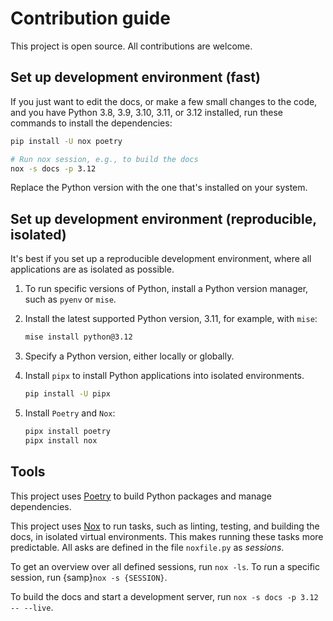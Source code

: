 # Contribution guide

This project is open source.
All contributions are welcome.

## Set up development environment (fast)

If you just want to edit the docs, or make a few small changes to the code,
and you have Python 3.8, 3.9, 3.10, 3.11, or 3.12 installed,
run these commands to install the dependencies:

```sh
pip install -U nox poetry

# Run nox session, e.g., to build the docs
nox -s docs -p 3.12
```

Replace the Python version with the one that's installed on your system.

## Set up development environment (reproducible, isolated)

It's best if you set up a reproducible development environment,
where all applications are as isolated as possible.

1. To run specific versions of Python, install a Python version manager,
   such as `pyenv` or `mise`.

1. Install the latest supported Python version, 3.11, for example, with `mise`:

   ```sh
   mise install python@3.12
   ```

1. Specify a Python version, either locally or globally.

1. Install `pipx` to install Python applications into isolated environments.

   ```sh
   pip install -U pipx
   ```

1. Install `Poetry` and `Nox`:

   ```sh
   pipx install poetry
   pipx install nox
   ```

## Tools

This project uses [Poetry](https://python-poetry.org/) to build Python packages and manage dependencies.

This project uses [Nox](https://nox.thea.codes/en/stable/) to run tasks,
such as linting, testing, and building the docs,
in isolated virtual environments.
This makes running these tasks more predictable.
All asks are defined in the file `noxfile.py` as _sessions_.

To get an overview over all defined sessions, run `nox -ls`.
To run a specific session, run {samp}`nox -s {SESSION}`.

To build the docs and start a development server, run `nox -s docs -p 3.12 -- --live`.
